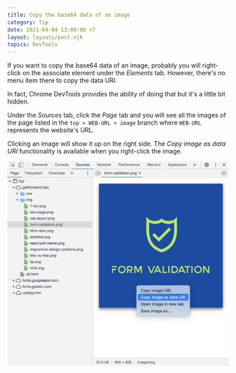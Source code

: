 ```yaml
---
title: Copy the base64 data of an image
category: Tip
date: 2021-04-04 13:09:00 +7
layout: layouts/post.njk
topics: DevTools
---
```


If you want to copy the base64 data of an image, probably you will right-click on the associate element under the _Elements_ tab. However, there's no menu item there to copy the data URI.

In fact, Chrome DevTools provides the ability of doing that but it's a little bit hidden.

Under the _Sources_ tab, click the _Page_ tab and you will see all the images of the page listed in the `top > WEB-URL > image` branch where `WEB-URL` represents the website's URL.

Clicking an image will show it up on the right side. The _Copy image as data URI_ functionality is available when you right-click the image.

![Copy image URI with DevTools](/assets/img/copy-image-uri.png)
